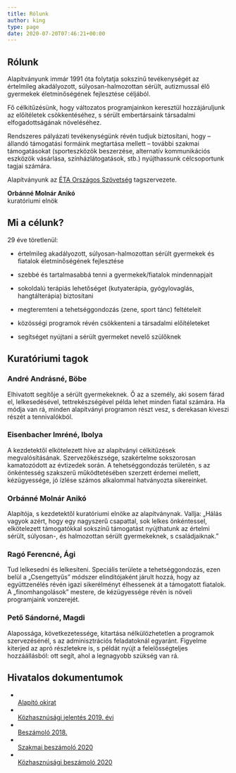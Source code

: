```yaml
---
title: Rólunk
author: king
type: page
date: 2020-07-20T07:46:21+00:00
---
```

## Rólunk

Alapítványunk immár 1991 óta folytatja sokszínű tevékenységét az értelmileg akadályozott, súlyosan-halmozottan sérült, autizmussal élő gyermekek életminőségének fejlesztése céljából.

Fő célkitűzésünk, hogy változatos programjainkon keresztül hozzájáruljunk az előítéletek csökkentéséhez, s sérült embertársaink társadalmi elfogadottságának növeléséhez.

Rendszeres pályázati tevékenységünk révén tudjuk biztosítani, hogy – állandó támogatási formáink megtartása mellett – további szakmai támogatásokat (sporteszközök beszerzése, alternatív kommunikációs eszközök vásárlása, színházlátogatások, stb.) nyújthassunk célcsoportunk tagjai számára.

Alapítványunk az [ÉTA Országos Szövetség](https://www.eta-szov.hu) tagszervezete.

**Orbánné Molnár Anikó**  
kuratóriumi elnök

## Mi a célunk?

29 éve töretlenül:

- értelmileg akadályozott, súlyosan-halmozottan sérült gyermekek és fiatalok életminőségének fejlesztése
- szebbé és tartalmasabbá tenni a gyermekek/fiatalok mindennapjait
- sokoldalú terápiás lehetőséget (kutyaterápia, gyógylovaglás, hangtálterápia) biztosítani

- megteremteni a tehetséggondozás (zene, sport tánc) feltételeit
- közösségi programok révén csökkenteni a társadalmi előítéleteket
- segítséget nyújtani a sérült gyermeket nevelő szülőknek

## Kuratóriumi tagok

### André Andrásné, Böbe

Elhivatott segítője a sérült gyermekeknek. Ő az a személy, aki sosem fárad el, lelkesedésével, tettrekészségével példa lehet minden fiatal számára. Ha módja van rá, minden alapítványi programon részt vesz, s derekasan kiveszi részét a tennivalókból.

### Eisenbacher Imréné, Ibolya

A kezdetektől elkötelezett híve az alapítványi célkitűzések megvalósításának. Szervezőkészsége, szakértelme sokszorosan kamatozódott az évtizedek során. A tehetséggondozás területén, s az önkéntesség szakszerű működtetésében szerzett érdemei mellett, kézügyessége, jó ízlése számos alkalommal hatványozta sikereinket.

### Orbánné Molnár Anikó

Alapítója, s kezdetektől kuratóriumi elnöke az alapítványnak. Vallja: „Hálás vagyok azért, hogy egy nagyszerű csapattal, sok lelkes önkéntessel, elkötelezett támogatókkal sokszínű támogatást nyújthatunk az értelmi sérült, súlyosan-, és halmozottan sérült gyermekeknek, s családjaiknak.”

### Ragó Ferencné, Ági

Tud lelkesedni és lelkesíteni. Speciális területe a tehetséggondozás, ezen belül a „Csengettyűs” módszer elindítójaként járult hozzá, hogy az együttzenélés révén igazi sikerélményt élhessenek át a támogatott fiatalok. A „finomhangolások” mestere, de kézügyessége révén is növeli programjaink vonzerejét.

### Pető Sándorné, Magdi

Alapossága, következetessége, kitartása nélkülözhetetlen a programok szervezésénél, s az adminisztrációs feladatoknál egyaránt. Figyelme kiterjed az apró részletekre is, s példát nyújt a felelősségteljes hozzáállásból: ott segít, ahol a legnagyobb szükség van rá.

## Hivatalos dokumentumok

  * <a href="https://egyutt-ertuk.hu/documents/Alapitookirat.pdf" target="_blank" rel="noopener"><br /> Alapító okirat<br /> </a> 
  * <a href="https://egyutt-ertuk.hu/documents/Kozhasznusagi-jelentes-2019.-evi.pdf" target="_blank" rel="noopener"><br /> Közhasznúsági jelentés 2019. évi<br /> </a> 
  * <a href="https://egyutt-ertuk.hu/documents/Beszámoló%20közzététele%202018.%20május%20-%20OBH.pdf" target="_blank" rel="noopener"><br /> Beszámoló 2018.<br /> </a> 
  * [  
    Szakmai beszámoló 2020  
][1] 
  * [  
    Közhasznúsági beszámoló 2020  
][2]

 [1]: http://localhost:8080/wp-content/uploads/2022/04/Szoveges-beszamolo-2020-evi-szakmai-tevekenysegrol.pdf
 [2]: http://localhost:8080/wp-content/uploads/2022/04/2020.-evi-kozhasznusagi-beszamolo.pdf